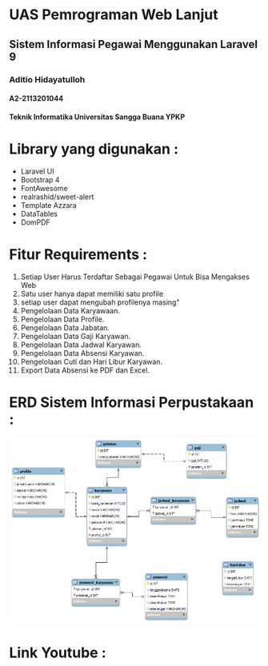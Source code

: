 # UAS Pemrograman Web Lanjut
<h2>Sistem Informasi Pegawai Menggunakan Laravel 9</h2> 
<h3>Aditio Hidayatulloh</h3>
<h4>A2-2113201044</h4>
<h4>Teknik Informatika Universitas Sangga Buana YPKP</h4>

# Library yang digunakan :
<ul>
<li>Laravel UI</li>
<li>Bootstrap 4</li>
<li>FontAwesome</li>
<li>realrashid/sweet-alert</li>
<li>Template Azzara</li>
<li>DataTables</li>
<li>DomPDF</li>
</ul>

# Fitur Requirements :
<ol>
<li>Setiap User Harus Terdaftar Sebagai Pegawai Untuk Bisa Mengakses Web</li>
<li>Satu user hanya dapat memiliki satu profile</li>
<li>setiap user dapat mengubah profilenya masing"</li>
<li>Pengelolaan Data Karyawaan.</li>
<li>Pengelolaan Data Profile.</li>
<li>Pengelolaan Data Jabatan.</li>
<li>Pengelolaan Data Gaji Karyawan.</li>
<li>Pengelolaan Data Jadwal Karyawan.</li>
<li>Pengelolaan Data Absensi Karyawan.</li>
<li>Pengelolaan Cuti dan Hari Libur Karyawan.</li>
<li>Export Data Absensi ke PDF dan Excel.</li>
</ol>

# ERD Sistem Informasi Perpustakaan :
<img src="/public/img/erd.png">

# Link Youtube : 

</ul>

